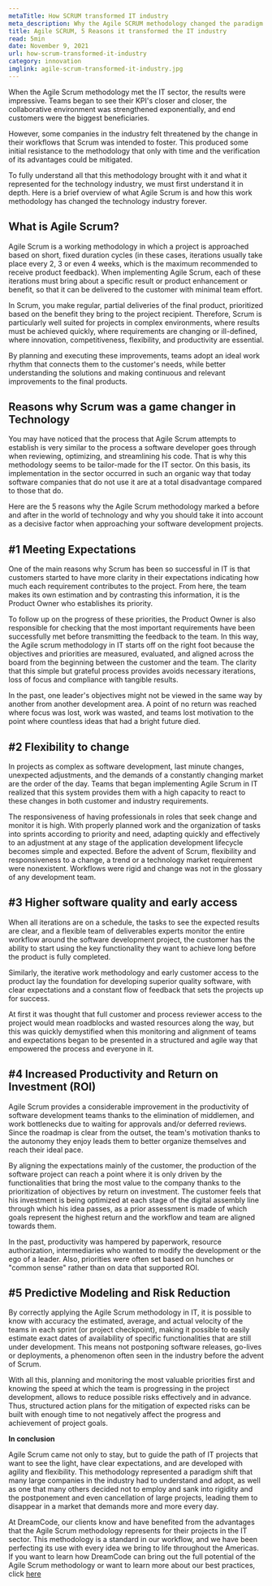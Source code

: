 ```yaml
---
metaTitle: How SCRUM transformed IT industry
meta_description: Why the Agile SCRUM methodology changed the paradigm and changed the IT sector since its implementation.
title: Agile SCRUM, 5 Reasons it transformed the IT industry
read: 5min
date: November 9, 2021
url: how-scrum-transformed-it-industry
category: innovation
imglink: agile-scrum-transformed-it-industry.jpg
---
```


When the Agile Scrum methodology met the IT sector, the results were impressive. Teams began to see their KPI's closer and closer, the collaborative environment was strengthened exponentially, and end customers were the biggest beneficiaries.

However, some companies in the industry felt threatened by the change in their workflows that Scrum was intended to foster. This produced some initial resistance to the methodology that only with time and the verification of its advantages could be mitigated.

To fully understand all that this methodology brought with it and what it represented for the technology industry, we must first understand it in depth. Here is a brief overview of what Agile Scrum is and how this work methodology has changed the technology industry forever.

## What is Agile Scrum?

Agile Scrum is a working methodology in which a project is approached based on short, fixed duration cycles (in these cases, iterations usually take place every 2, 3 or even 4 weeks, which is the maximum recommended to receive product feedback). When implementing Agile Scrum, each of these iterations must bring about a specific result or product enhancement or benefit, so that it can be delivered to the customer with minimal team effort.

In Scrum, you make regular, partial deliveries of the final product, prioritized based on the benefit they bring to the project recipient. Therefore, Scrum is particularly well suited for projects in complex environments, where results must be achieved quickly, where requirements are changing or ill-defined, where innovation, competitiveness, flexibility, and productivity are essential.

By planning and executing these improvements, teams adopt an ideal work rhythm that connects them to the customer's needs, while better understanding the solutions and making continuous and relevant improvements to the final products.

## Reasons why Scrum was a game changer in Technology

You may have noticed that the process that Agile Scrum attempts to establish is very similar to the process a software developer goes through when reviewing, optimizing, and streamlining his code. That is why this methodology seems to be tailor-made for the IT sector. On this basis, its implementation in the sector occurred in such an organic way that today software companies that do not use it are at a total disadvantage compared to those that do.

Here are the 5 reasons why the Agile Scrum methodology marked a before and after in the world of technology and why you should take it into account as a decisive factor when approaching your software development projects.

## #1 Meeting Expectations

One of the main reasons why Scrum has been so successful in IT is that customers started to have more clarity in their expectations indicating how much each requirement contributes to the project. From here, the team makes its own estimation and by contrasting this information, it is the Product Owner who establishes its priority.

To follow up on the progress of these priorities, the Product Owner is also responsible for checking that the most important requirements have been successfully met before transmitting the feedback to the team. In this way, the Agile scrum methodology in IT starts off on the right foot because the objectives and priorities are measured, evaluated, and aligned across the board from the beginning between the customer and the team. The clarity that this simple but grateful process provides avoids necessary iterations, loss of focus and compliance with tangible results.

In the past, one leader's objectives might not be viewed in the same way by another from another development area. A point of no return was reached where focus was lost, work was wasted, and teams lost motivation to the point where countless ideas that had a bright future died.

## #2 Flexibility to change

In projects as complex as software development, last minute changes, unexpected adjustments, and the demands of a constantly changing market are the order of the day. Teams that began implementing Agile Scrum in IT realized that this system provides them with a high capacity to react to these changes in both customer and industry requirements.

The responsiveness of having professionals in roles that seek change and monitor it is high. With properly planned work and the organization of tasks into sprints according to priority and need, adapting quickly and effectively to an adjustment at any stage of the application development lifecycle becomes simple and expected.
Before the advent of Scrum, flexibility and responsiveness to a change, a trend or a technology market requirement were nonexistent. Workflows were rigid and change was not in the glossary of any development team.

## #3 Higher software quality and early access

When all iterations are on a schedule, the tasks to see the expected results are clear, and a flexible team of deliverables experts monitor the entire workflow around the software development project, the customer has the ability to start using the key functionality they want to achieve long before the product is fully completed.

Similarly, the iterative work methodology and early customer access to the product lay the foundation for developing superior quality software, with clear expectations and a constant flow of feedback that sets the projects up for success.

At first it was thought that full customer and process reviewer access to the project would mean roadblocks and wasted resources along the way, but this was quickly demystified when this monitoring and alignment of teams and expectations began to be presented in a structured and agile way that empowered the process and everyone in it.

## #4 Increased Productivity and Return on Investment (ROI)

Agile Scrum provides a considerable improvement in the productivity of software development teams thanks to the elimination of middlemen, and work bottlenecks due to waiting for approvals and/or deferred reviews. Since the roadmap is clear from the outset, the team's motivation thanks to the autonomy they enjoy leads them to better organize themselves and reach their ideal pace.

By aligning the expectations mainly of the customer, the production of the software project can reach a point where it is only driven by the functionalities that bring the most value to the company thanks to the prioritization of objectives by return on investment. The customer feels that his investment is being optimized at each stage of the digital assembly line through which his idea passes, as a prior assessment is made of which goals represent the highest return and the workflow and team are aligned towards them.

In the past, productivity was hampered by paperwork, resource authorization, intermediaries who wanted to modify the development or the ego of a leader. Also, priorities were often set based on hunches or "common sense" rather than on data that supported ROI.

## #5 Predictive Modeling and Risk Reduction

By correctly applying the Agile Scrum methodology in IT, it is possible to know with accuracy the estimated, average, and actual velocity of the teams in each sprint (or project checkpoint), making it possible to easily estimate exact dates of availability of specific functionalities that are still under development. This means not postponing software releases, go-lives or deployments, a phenomenon often seen in the industry before the advent of Scrum.

With all this, planning and monitoring the most valuable priorities first and knowing the speed at which the team is progressing in the project development, allows to reduce possible risks effectively and in advance. Thus, structured action plans for the mitigation of expected risks can be built with enough time to not negatively affect the progress and achievement of project goals.

**In conclusion**

Agile Scrum came not only to stay, but to guide the path of IT projects that want to see the light, have clear expectations, and are developed with agility and flexibility. This methodology represented a paradigm shift that many large companies in the industry had to understand and adopt, as well as one that many others decided not to employ and sank into rigidity and the postponement and even cancellation of large projects, leading them to disappear in a market that demands more and more every day.

At DreamCode, our clients know and have benefited from the advantages that the Agile Scrum methodology represents for their projects in the IT sector. This methodology is a standard in our workflow, and we have been perfecting its use with every idea we bring to life throughout the Americas. If you want to learn how DreamCode can bring out the full potential of the Agile Scrum methodology or want to learn more about our best practices, click [here](https://www.dreamcodesoft.com/en/scrum)
